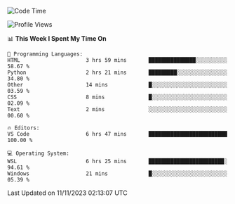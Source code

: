 <!--START_SECTION:waka-->
![Code Time](http://img.shields.io/badge/Code%20Time-380%20hrs%2025%20mins-blue)

![Profile Views](http://img.shields.io/badge/Profile%20Views-17-blue)

📊 **This Week I Spent My Time On** 

```text
💬 Programming Languages: 
HTML                     3 hrs 59 mins       ███████████████░░░░░░░░░░   58.67 % 
Python                   2 hrs 21 mins       █████████░░░░░░░░░░░░░░░░   34.80 % 
Other                    14 mins             █░░░░░░░░░░░░░░░░░░░░░░░░   03.59 % 
CSS                      8 mins              █░░░░░░░░░░░░░░░░░░░░░░░░   02.09 % 
Text                     2 mins              ░░░░░░░░░░░░░░░░░░░░░░░░░   00.60 % 

🔥 Editors: 
VS Code                  6 hrs 47 mins       █████████████████████████   100.00 % 

💻 Operating System: 
WSL                      6 hrs 25 mins       ████████████████████████░   94.61 % 
Windows                  21 mins             █░░░░░░░░░░░░░░░░░░░░░░░░   05.39 % 
```


 Last Updated on 11/11/2023 02:13:07 UTC
<!--END_SECTION:waka-->
